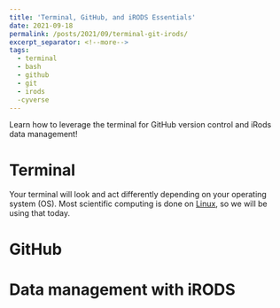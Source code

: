 ```yaml
---
title: 'Terminal, GitHub, and iRODS Essentials'
date: 2021-09-18
permalink: /posts/2021/09/terminal-git-irods/
excerpt_separator: <!--more-->
tags:
  - terminal
  - bash
  - github
  - git 
  - irods
  -cyverse
---
```


Learn how to leverage the terminal for GitHub version control and iRods data management!
<!--more-->

# Terminal
Your terminal will look and act differently depending on your operating system (OS). Most scientific computing is done on [Linux](https://www.linux.org/), so we will be using that today. 



# GitHub 

# Data management with iRODS
